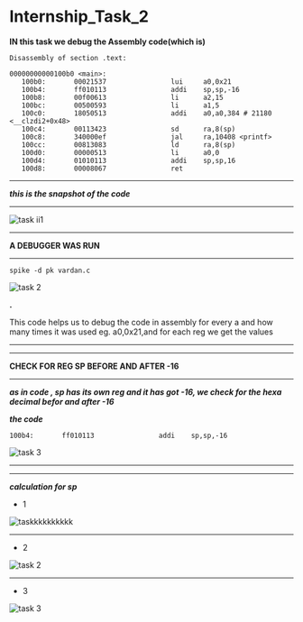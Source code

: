 # Internship_Task_2
**IN this task we debug the Assembly code(which is)**
```
Disassembly of section .text:

00000000000100b0 <main>:
   100b0:       00021537                lui     a0,0x21
   100b4:       ff010113                addi    sp,sp,-16
   100b8:       00f00613                li      a2,15
   100bc:       00500593                li      a1,5
   100c0:       18050513                addi    a0,a0,384 # 21180 <__clzdi2+0x48>
   100c4:       00113423                sd      ra,8(sp)
   100c8:       340000ef                jal     ra,10408 <printf>
   100cc:       00813083                ld      ra,8(sp)
   100d0:       00000513                li      a0,0
   100d4:       01010113                addi    sp,sp,16
   100d8:       00008067                ret

```
***
***this is the snapshot of the code***
***
![task ii1](https://github.com/user-attachments/assets/827c9e0e-89da-454c-83b8-03589c11ea14)
***
**A DEBUGGER WAS RUN** 
***
``` spike -d pk vardan.c ``` 

![task 2](https://github.com/user-attachments/assets/f45f4eec-ea38-41b0-a278-f657858319f1)

**.**


This code helps us to debug the code in assembly for every a and how many times it was used eg. a0,0x21,and for each reg we get the values

***

***
**CHECK FOR REG SP BEFORE AND AFTER -16**
***
***as in code , sp has its own reg and it has got -16, we check for the hexa decimal befor and after -16***

***the code***


``` 100b4:       ff010113                addi    sp,sp,-16 ```


![task 3](https://github.com/user-attachments/assets/b34c744c-da05-4a57-abcc-7cfe6b43024e)
***
***

***calculation for sp***
* 1


![taskkkkkkkkkk](https://github.com/user-attachments/assets/fbe3ff99-192a-402a-8743-5ca0c45e10ff)
***
* 2


![task 2](https://github.com/user-attachments/assets/06f2b8c1-caea-4d58-a601-54eae658cb34)
***
* 3



![task 3](https://github.com/user-attachments/assets/6faaff4d-da14-4015-9975-76f2447ec01f)



